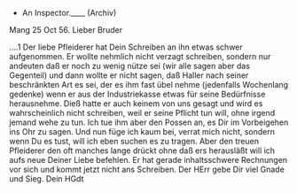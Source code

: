 + An Inspector.____ (Archiv)

 Mang 25 Oct 56.
Lieber Bruder

 ....1
Der liebe Pfleiderer hat Dein Schreiben an ihn etwas schwer aufgenommen. Er wollte nehmlich nicht verzagt schreiben, sondern nur andeuten daß er noch zu wenig nütze sei (wir alle sagen aber das Gegenteil) und dann wollte er nicht sagen, daß Haller nach seiner beschränkten Art es sei, der es ihm fast übel nehme (jedenfalls Wochenlang gedenke) wenn er aus der Industriekasse etwas für seine Bedürfnisse herausnehme. Dieß hatte er auch keinem von uns gesagt und wird es wahrscheinlich nicht schreiben, weil er seine Pflicht tun will, ohne irgend jemand wehe zu tun. Ich tue ihm aber den Possen an, es Dir im Vorbeigehen ins Ohr zu sagen. Und nun füge ich kaum bei, verrat mich nicht, sondern wenn Du es tust, will ich eben suchen es zu tragen. Aber den treuen Pfleiderer den oft manches lange drückt ohne daß ers herausläßt will ich aufs neue Deiner Liebe befehlen. Er hat gerade inhaltsschwere Rechnungen vor sich und kommt jetzt nicht ans Schreiben. 
Der HErr gebe Dir viel Gnade und Sieg.
 Dein HGdt

